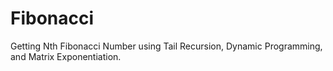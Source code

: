 # Fibonacci
Getting Nth Fibonacci Number using Tail Recursion, Dynamic Programming, and Matrix Exponentiation.
